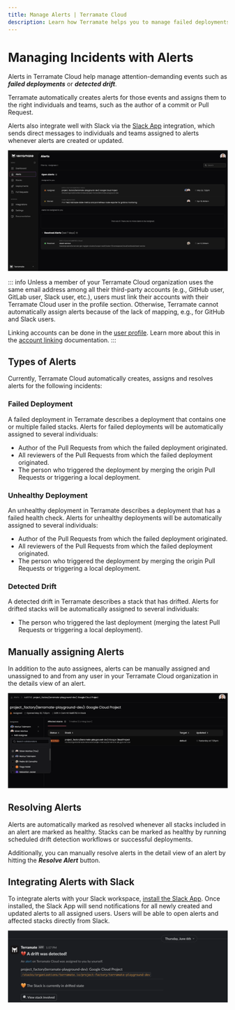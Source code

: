```yaml
---
title: Manage Alerts | Terramate Cloud
description: Learn how Terramate helps you to manage failed deployments, drift and more with actionable alerts that seamlessly integrate with Slack.
---
```


# Managing Incidents with Alerts

Alerts in Terramate Cloud help manage attention-demanding events such as ***failed deployments*** or ***detected drift***.

Terramate automatically creates alerts for those events and assigns them to the right individuals and teams, such as the
author of a commit or Pull Request.

Alerts also integrate well with Slack via the [Slack App](../integrations/slack.md)
integration, which sends direct messages to individuals and teams assigned to alerts whenever alerts are created or updated.

![Alerts in Terramate Cloud](../assets/alerts/alerts.png)

::: info
Unless a member of your Terramate Cloud organization uses the same email address among all their third-party accounts
(e.g., GitHub user, GitLab user, Slack user, etc.), users must link their accounts with their Terramate Cloud user in the
profile section. Otherwise, Terramate cannot automatically assign alerts because of the lack of mapping, e.g., for
GitHub and Slack users.

Linking accounts can be done in the [user profile](../profile/index.md).
Learn more about this in the [account linking](../profile/account-linking.md) documentation.
:::

## Types of Alerts

Currently, Terramate Cloud automatically creates, assigns and resolves alerts for the following incidents:

### Failed Deployment

A failed deployment in Terramate describes a deployment that contains one or multiple failed stacks.
Alerts for failed deployments will be automatically assigned to several individuals:

- Author of the Pull Requests from which the failed deployment originated.
- All reviewers of the Pull Requests from which the failed deployment originated.
- The person who triggered the deployment by merging the origin Pull Requests or triggering a local deployment.

### Unhealthy Deployment

An unhealthy deployment in Terramate describes a deployment that has a failed health check.
Alerts for unhealthy deployments will be automatically assigned to several individuals:

- Author of the Pull Requests from which the failed deployment originated.
- All reviewers of the Pull Requests from which the failed deployment originated.
- The person who triggered the deployment by merging the origin Pull Requests or triggering a local deployment.

### Detected Drift

A detected drift in Terramate describes a stack that has drifted.
Alerts for drifted stacks will be automatically assigned to several individuals:

- The person who triggered the last deployment (merging the latest Pull Requests or triggering a local deployment).

## Manually assigning Alerts

In addition to the auto assignees, alerts can be manually assigned and unassigned to and from any user in your
Terramate Cloud organization in the details view of an alert.

![Assign and unassign alerts](../assets/alerts/assign-alerts.png)

## Resolving Alerts

Alerts are automatically marked as resolved whenever all stacks included in an alert are marked as healthy.
Stacks can be marked as healthy by running scheduled drift detection workflows or successful deployments.

Additionally, you can manually resolve alerts in the detail view of an alert by hitting the ***Resolve Alert*** button.

## Integrating Alerts with Slack

To integrate alerts with your Slack workspace, [install the Slack App](../integrations/slack.md). Once installed, the
Slack App will send notifications for all newly created and updated alerts to all assigned users. Users will be able to
open alerts and affected stacks directly from Slack.

![Slack alert notification](../assets/alerts/alert-slack-notification.png)
